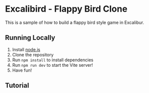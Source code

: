 # Excalibird - Flappy Bird Clone

This is a sample of how to build a flappy bird style game in Excalibur.

## Running Locally

1. Install [node.js](https://nodejs.org/en/download/package-manager)
2. Clone the repository
3. Run `npm install` to install dependencies
4. Run `npm run dev` to start the Vite server!
5. Have fun!


## Tutorial


### 